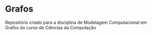 # Grafos
Repositório criado para a disciplina de Modelagem Computacional em Grafos do curso de Ciências da Computação
